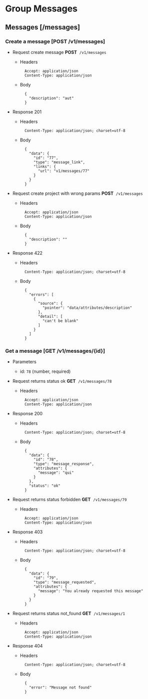 

# Group Messages


## Messages [/messages]


### Create a message [POST /v1/messages]


+ Request create message
**POST**&nbsp;&nbsp;`/v1/messages`

    + Headers

            Accept: application/json
            Content-Type: application/json

    + Body

            {
              "description": "aut"
            }

+ Response 201

    + Headers

            Content-Type: application/json; charset=utf-8

    + Body

            {
              "data": {
                "id": "77",
                "type": "message_link",
                "links": {
                  "url": "v1/messages/77"
                }
              }
            }

+ Request create project with wrong params
**POST**&nbsp;&nbsp;`/v1/messages`

    + Headers

            Accept: application/json
            Content-Type: application/json

    + Body

            {
              "description": ""
            }

+ Response 422

    + Headers

            Content-Type: application/json; charset=utf-8

    + Body

            {
              "errors": [
                {
                  "source": {
                    "pointer": "data/attributes/description"
                  },
                  "detail": [
                    "can't be blank"
                  ]
                }
              ]
            }

### Get a message [GET /v1/messages/{id}]

+ Parameters
    + id: `78` (number, required)

+ Request returns status ok
**GET**&nbsp;&nbsp;`/v1/messages/78`

    + Headers

            Accept: application/json
            Content-Type: application/json

+ Response 200

    + Headers

            Content-Type: application/json; charset=utf-8

    + Body

            {
              "data": {
                "id": "78",
                "type": "message_response",
                "attributes": {
                  "message": "qui"
                }
              },
              "status": "ok"
            }

+ Request returns status forbidden
**GET**&nbsp;&nbsp;`/v1/messages/79`

    + Headers

            Accept: application/json
            Content-Type: application/json

+ Response 403

    + Headers

            Content-Type: application/json; charset=utf-8

    + Body

            {
              "data": {
                "id": "79",
                "type": "message_requested",
                "attributes": {
                  "message": "You already requested this message"
                }
              }
            }

+ Request returns status not_found
**GET**&nbsp;&nbsp;`/v1/messages/1`

    + Headers

            Accept: application/json
            Content-Type: application/json

+ Response 404

    + Headers

            Content-Type: application/json; charset=utf-8

    + Body

            {
              "error": "Message not found"
            }
